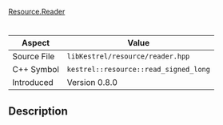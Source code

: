 [Resource.Reader](index.md)
# 
| Aspect | Value |
| --- | --- |
| Source File | `libKestrel/resource/reader.hpp` |
| C++ Symbol | `kestrel::resource::read_signed_long` |
| Introduced | Version 0.8.0 |
## Description
